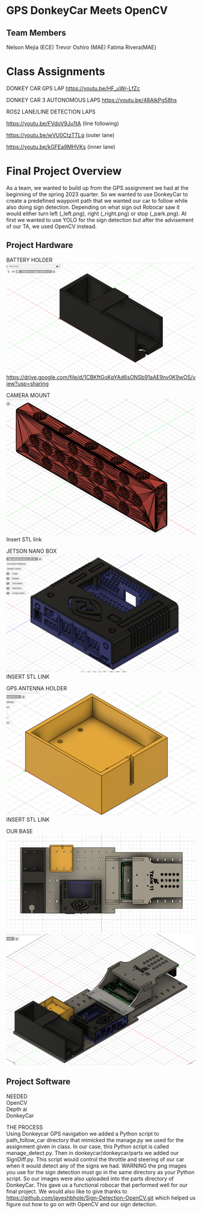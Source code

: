 # GPS DonkeyCar Meets OpenCV
## Team Members 
Nelson Mejia (ECE) 
Trevor Oshiro (MAE)
Fatima Rivera(MAE)

# Class Assignments
DONKEY CAR GPS LAP
https://youtu.be/HF_uWr-LfZc 

DONKEY CAR 3 AUTONOMOUS LAPS
https://youtu.be/48AIkPg58hs

ROS2 LANE/LINE DETECTION LAPS

https://youtu.be/FVdoV9Ju1tA (line following)

https://youtu.be/wVU0CtzTTLg (outer lane)

https://youtu.be/kGFEa9MHVKs (inner lane) 

# Final Project Overview 
As a team, we wanted to build up from the GPS assignment we had at the beginning of the spring 2023 quarter. So we wanted to use DonkeyCar to create a predefined waypoint path that we wanted our car to follow while also doing sign detection. Depending on what sign out Robocar saw it would either turn left (_left.png), right (_right.png) or stop (_park.png). At first we wanted to use YOLO for the sign detection but after the advisement of our TA, we used OpenCV instead. 
## Project Hardware
BATTERY HOLDER
![Battery Holder](https://github.com/UCSD-ECEMAE-148/spring-2023-final-project-team-11/blob/1f2ff2040c63c73849d0fed2d56ef6b0848c5629/battery%20holder.png)
https://drive.google.com/file/d/1CBKftGoKpYAd6sONSb91aAE9nv0K9wOS/view?usp=sharing 

CAMERA MOUNT
![Camera Holder](https://github.com/UCSD-ECEMAE-148/spring-2023-final-project-team-11/blob/95d3698ba76fe9bdd440be4e1cb2df6f27e9c0b1/cameramount.png)
Insert STL link 

JETSON NANO BOX
![Jetson Nano Box](https://github.com/UCSD-ECEMAE-148/spring-2023-final-project-team-11/blob/2ad4946b3deb140e450b29f611d32e5377afdae4/jetsonnano.png)
INSERT STL LINK

GPS ANTENNA HOLDER
![Gps antenna](https://github.com/UCSD-ECEMAE-148/spring-2023-final-project-team-11/blob/29044bc4fc2926ed3c90b616b73a5f8f6f5585c7/gpsantennabox.png)
INSERT STL LINK

OUR BASE
![base](https://github.com/UCSD-ECEMAE-148/spring-2023-final-project-team-11/blob/b4bb2b8e3c5cfcfc6559e24f26d613ec78e2cb63/top.png)
![base](https://github.com/UCSD-ECEMAE-148/spring-2023-final-project-team-11/blob/f0288253a1da134d82cac0e02485542b9c3a0a17/view.png)


## Project Software
NEEDED                                                                                                                                                                                                                                 
OpenCV                                                                                                                                                                                                                       
Depth ai                                                                                                                                                                                                                                           
DonkeyCar                      

THE PROCESS                                                                                                                                                                                                                     
Using Donkeycar GPS navigation we added a Python script to path_follow_car directory that mimicked the manage.py we used for the assignment given in class. In our case, this Python script is called manage_detect.py. Then in donkeycar/donkeycar/parts we added our SignDiff.py. This script would control the throttle and steering of our car when it would detect any of the signs we had. WARNING the png images you use for the sign detection must go in the same directory as your Python script. So our images were also uploaded into the parts directory of DonkeyCar. This gave us a functional robocar that performed well for our final project. 
We would also like to give thanks to https://github.com/jayeshbhole/Sign-Detection-OpenCV.git which helped us figure out how to go on with OpenCV and our sign detection. 



